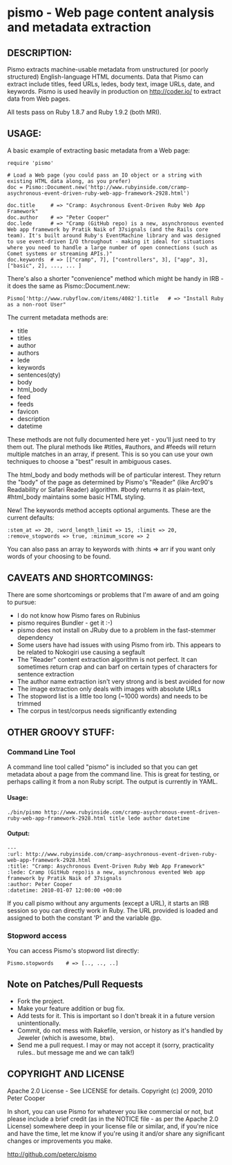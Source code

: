 # pismo - Web page content analysis and metadata extraction

## DESCRIPTION:

Pismo extracts machine-usable metadata from unstructured (or poorly structured) English-language HTML documents.
Data that Pismo can extract include titles, feed URLs, ledes, body text, image URLs, date, and keywords.
Pismo is used heavily in production on http://coder.io/ to extract data from Web pages.

All tests pass on Ruby 1.8.7 and Ruby 1.9.2 (both MRI).

## USAGE:

A basic example of extracting basic metadata from a Web page:

    require 'pismo'
    
    # Load a Web page (you could pass an IO object or a string with existing HTML data along, as you prefer)
    doc = Pismo::Document.new('http://www.rubyinside.com/cramp-asychronous-event-driven-ruby-web-app-framework-2928.html')
    
    doc.title     # => "Cramp: Asychronous Event-Driven Ruby Web App Framework"
    doc.author    # => "Peter Cooper"
    doc.lede      # => "Cramp (GitHub repo) is a new, asynchronous evented Web app framework by Pratik Naik of 37signals (and the Rails core team). It's built around Ruby's EventMachine library and was designed to use event-driven I/O throughout - making it ideal for situations where you need to handle a large number of open connections (such as Comet systems or streaming APIs.)"
    doc.keywords  # => [["cramp", 7], ["controllers", 3], ["app", 3], ["basic", 2], ..., ... ]
    
There's also a shorter "convenience" method which might be handy in IRB - it does the same as Pismo::Document.new:

    Pismo['http://www.rubyflow.com/items/4082'].title   # => "Install Ruby as a non-root User"
    
The current metadata methods are:

* title
* titles
* author
* authors
* lede
* keywords
* sentences(qty)
* body
* html_body
* feed
* feeds
* favicon
* description
* datetime

These methods are not fully documented here yet - you'll just need to try them out. The plural methods like #titles, #authors, and #feeds will return multiple matches in an array, if present. This is so you can use your own techniques to choose a "best" result in ambiguous cases.

The html_body and body methods will be of particular interest. They return the "body" of the page as determined by Pismo's "Reader" (like Arc90's Readability or Safari Reader) algorithm. #body returns it as plain-text, #html_body maintains some basic HTML styling.

New! The keywords method accepts optional arguments. These are the current defaults:

    :stem_at => 20, :word_length_limit => 15, :limit => 20, :remove_stopwords => true, :minimum_score => 2
    
You can also pass an array to keywords with :hints => arr if you want only words of your choosing to be found.
    
## CAVEATS AND SHORTCOMINGS:

There are some shortcomings or problems that I'm aware of and am going to pursue:

* I do not know how Pismo fares on Rubinius
* pismo requires Bundler - get it :-)
* pismo does not install on JRuby due to a problem in the fast-stemmer dependency
* Some users have had issues with using Pismo from irb. This appears to be related to Nokogiri use causing a segfault
* The "Reader" content extraction algorithm is not perfect. It can sometimes return crap and can barf on certain types of characters for sentence extraction
* The author name extraction isn't very strong and is best avoided for now
* The image extraction only deals with images with absolute URLs
* The stopword list is a little too long (~1000 words) and needs to be trimmed
* The corpus in test/corpus needs significantly extending

## OTHER GROOVY STUFF:
        
### Command Line Tool

A command line tool called "pismo" is included so that you can get metadata about a page from the command line. This is
great for testing, or perhaps calling it from a non Ruby script. The output is currently in YAML.

#### Usage: 

    ./bin/pismo http://www.rubyinside.com/cramp-asychronous-event-driven-ruby-web-app-framework-2928.html title lede author datetime
    
#### Output:

    --- 
    :url: http://www.rubyinside.com/cramp-asychronous-event-driven-ruby-web-app-framework-2928.html
    :title: "Cramp: Asychronous Event-Driven Ruby Web App Framework"
    :lede: Cramp (GitHub repo)is a new, asynchronous evented Web app framework by Pratik Naik of 37signals
    :author: Peter Cooper
    :datetime: 2010-01-07 12:00:00 +00:00
    
If you call pismo without any arguments (except a URL), it starts an IRB session so you can directly work in Ruby. The URL provided is loaded
and assigned to both the constant 'P' and the variable @p.

### Stopword access

You can access Pismo's stopword list directly:

    Pismo.stopwords    # => [.., .., ..]

## Note on Patches/Pull Requests
 
* Fork the project.
* Make your feature addition or bug fix.
* Add tests for it. This is important so I don't break it in a future version unintentionally.
* Commit, do not mess with Rakefile, version, or history as it's handled by Jeweler (which is awesome, btw).
* Send me a pull request. I may or may not accept it (sorry, practicality rules.. but message me and we can talk!)

## COPYRIGHT AND LICENSE

Apache 2.0 License - See LICENSE for details.
Copyright (c) 2009, 2010 Peter Cooper

In short, you can use Pismo for whatever you like commercial or not, but please include a brief credit (as in the NOTICE file - as per the Apache 2.0 License) somewhere deep in your license file or similar, and, if you're nice and have the time, let me know if you're using it and/or share any significant changes or improvements you make.

http://github.com/peterc/pismo